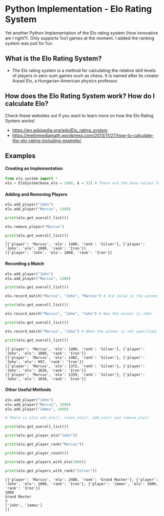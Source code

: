 # Python Implementation - Elo Rating System
Yet another Python Implementation of the Elo rating system (how innovative am I right?).
Only supports 1vs1 games at the moment.
I added the ranking system was just for fun.
## What is the Elo Rating System?
* The Elo rating system is a method for calculating the relative skill levels of players in zero-sum games such as chess. It is named after its creator Arpad Elo, a Hungarian-American physics professor.
## How does the Elo Rating System work? How do I calculate Elo?
Check these websites out if you want to learn more on how the Elo Rating System works!
* https://en.wikipedia.org/wiki/Elo_rating_system
* https://metinmediamath.wordpress.com/2013/11/27/how-to-calculate-the-elo-rating-including-example/
## Examples
#### Creating an Implementation
```python
from elo_system import *
elo = EloSystem(base_elo = 1000, k = 32) # There are the base values for base_elo and k however you can and may change them
```
#### Adding and Removing Players
```python
elo.add_player("John")
elo.add_player("Marcus", 1400)

print(elo.get_overall_list())

elo.remove_player("Marcus")

print(elo.get_overall_list())
```
```shell
[{'player': 'Marcus', 'elo': 1400, 'rank': 'Silver'}, {'player': 'John', 'elo': 1000, 'rank': 'Iron'}]
[{'player': 'John', 'elo': 1000, 'rank': 'Iron'}]
```
#### Recording a Match
```python
elo.add_player("John")
elo.add_player("Marcus", 1400)

print(elo.get_overall_list())

elo.record_match("Marcus", "John", "Marcus") # 3rd value is the winner

print(elo.get_overall_list())

elo.record_match("Marcus", "John", "John") # Now the winner is John

print(elo.get_overall_list())

elo.record_match("Marcus", "John") # When the winner is not specified, it is considered a draw

print(elo.get_overall_list())
```
```shell
[{'player': 'Marcus', 'elo': 1400, 'rank': 'Silver'}, {'player': 'John', 'elo': 1000, 'rank': 'Iron'}]
[{'player': 'Marcus', 'elo': 1402, 'rank': 'Silver'}, {'player': 'John', 'elo': 997, 'rank': 'Iron'}] 
[{'player': 'Marcus', 'elo': 1372, 'rank': 'Silver'}, {'player': 'John', 'elo': 1026, 'rank': 'Iron'}]
[{'player': 'Marcus', 'elo': 1359, 'rank': 'Silver'}, {'player': 'John', 'elo': 1038, 'rank': 'Iron'}]
```
#### Other Useful Methods
```python
elo.add_player("John")
elo.add_player("Marcus", 2400)
elo.add_player("James", 1000)

# There is also set_elo(), reset_elo(), add_elo() and remove_elo()

print(elo.get_overall_list())

print(elo.get_player_elo("John"))

print(elo.get_player_rank("Marcus"))

print(elo.get_player_count())

print(elo.get_players_with_elo(1000))

print(elo.get_players_with_rank("Silver"))
```
```shell
[{'player': 'Marcus', 'elo': 2400, 'rank': 'Grand Master'}, {'player': 'John', 'elo': 1000, 'rank': 'Iron'}, {'player': 'James', 'elo': 1000, 'rank': 'Iron'}]
1000
Grand Master
3
['John', 'James']
[]
```
